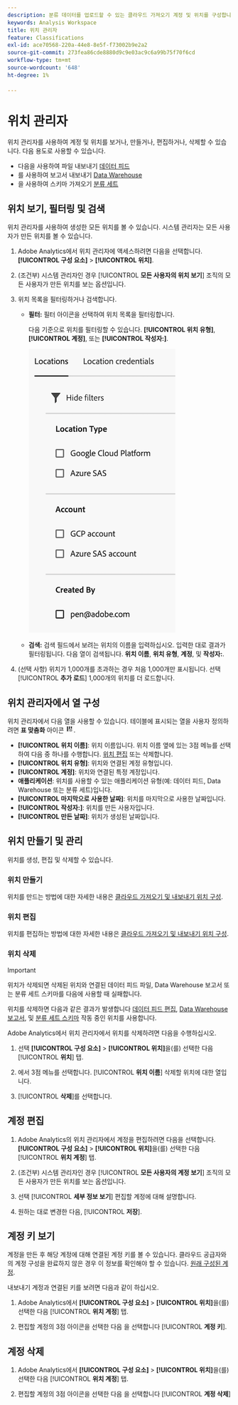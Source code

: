 ```yaml
---
description: 분류 데이터를 업로드할 수 있는 클라우드 가져오기 계정 및 위치를 구성합니다.
keywords: Analysis Workspace
title: 위치 관리자
feature: Classifications
exl-id: ace70568-220a-44e8-8e5f-f73002b9e2a2
source-git-commit: 273fea86cde8880d9c9e03ac9c6a99b75f70f6cd
workflow-type: tm+mt
source-wordcount: '648'
ht-degree: 1%

---
```


# 위치 관리자

위치 관리자를 사용하여 계정 및 위치를 보거나, 만들거나, 편집하거나, 삭제할 수 있습니다. 다음 용도로 사용할 수 있습니다.

* 다음을 사용하여 파일 내보내기 [데이터 피드](/help/export/analytics-data-feed/create-feed.md)
* 를 사용하여 보고서 내보내기 [Data Warehouse](/help/export/data-warehouse/create-request/dw-request-report-destinations.md)
* 을 사용하여 스키마 가져오기 [분류 세트](/help/components/classifications/sets/overview.md)

## 위치 보기, 필터링 및 검색

위치 관리자를 사용하여 생성한 모든 위치를 볼 수 있습니다. 시스템 관리자는 모든 사용자가 만든 위치를 볼 수 있습니다.

1. Adobe Analytics에서 위치 관리자에 액세스하려면 다음을 선택합니다. **[!UICONTROL 구성 요소]** > **[!UICONTROL 위치]**.

1. (조건부) 시스템 관리자인 경우 [!UICONTROL **모든 사용자의 위치 보기**] 조직의 모든 사용자가 만든 위치를 보는 옵션입니다. <!-- Maybe add a screenshot? This is new functionality -->

1. 위치 목록을 필터링하거나 검색합니다.

   * **필터:** 필터 아이콘을 선택하여 위치 목록을 필터링합니다.

     다음 기준으로 위치를 필터링할 수 있습니다. **[!UICONTROL 위치 유형]**, **[!UICONTROL 계정]**, 또는 **[!UICONTROL 작성자:]**.

     ![위치 필터](assets/locations-filters.png)

   * **검색:** 검색 필드에서 보려는 위치의 이름을 입력하십시오. 입력한 대로 결과가 필터링됩니다. 다음 열이 검색됩니다. **위치 이름**, **위치 유형**, **계정**, 및 **작성자:**.

1. (선택 사항) 위치가 1,000개를 초과하는 경우 처음 1,000개만 표시됩니다. 선택 [!UICONTROL **추가 로드**] 1,000개의 위치를 더 로드합니다.

## 위치 관리자에서 열 구성

위치 관리자에서 다음 열을 사용할 수 있습니다. 테이블에 표시되는 열을 사용자 정의하려면 **표 맞춤화** 아이콘 ![표 맞춤화 아이콘](assets/customize-table-icon.png).

* **[!UICONTROL 위치 이름]**: 위치 이름입니다. 위치 이름 옆에 있는 3점 메뉴를 선택하여 다음 중 하나를 수행합니다. [위치 편집](/help/components/locations/configure-import-locations.md) 또는 삭제합니다.
* **[!UICONTROL 위치 유형]**: 위치와 연결된 계정 유형입니다.
* **[!UICONTROL 계정]**: 위치와 연결된 특정 계정입니다.
* **애플리케이션**: 위치를 사용할 수 있는 애플리케이션 유형(예: 데이터 피드, Data Warehouse 또는 분류 세트)입니다.
* **[!UICONTROL 마지막으로 사용한 날짜]**: 위치를 마지막으로 사용한 날짜입니다.
* **[!UICONTROL 작성자:]**: 위치를 만든 사용자입니다.
* **[!UICONTROL 만든 날짜]**: 위치가 생성된 날짜입니다.

## 위치 만들기 및 관리

위치를 생성, 편집 및 삭제할 수 있습니다.

### 위치 만들기

위치를 만드는 방법에 대한 자세한 내용은 [클라우드 가져오기 및 내보내기 위치 구성](/help/components/locations/configure-import-locations.md).

<!-- Do I need to add some steps here about how to create a location and then assign that location to be used with DF, DW, or Classifications sets? Need to hear back from Ron and team whether we are including this functionality -->

### 위치 편집

위치를 편집하는 방법에 대한 자세한 내용은 [클라우드 가져오기 및 내보내기 위치 구성](/help/components/locations/configure-import-locations.md).

### 위치 삭제

>[!IMPORTANT]
>
>위치가 삭제되면 삭제된 위치와 연결된 데이터 피드 파일, Data Warehouse 보고서 또는 분류 세트 스키마를 다음에 사용할 때 실패합니다.
>
>위치를 삭제하면 다음과 같은 결과가 발생합니다 [데이터 피드 편집](/help/export/analytics-data-feed/create-feed.md), [Data Warehouse 보고서](/help/export/data-warehouse/create-request/dw-request-report-destinations.md), 및 [분류 세트 스키마](/help/components/classifications/sets/manage/schema.md) 작동 중인 위치를 사용합니다.

Adobe Analytics에서 위치 관리자에서 위치를 삭제하려면 다음을 수행하십시오.

1. 선택 **[!UICONTROL 구성 요소]** > **[!UICONTROL 위치]**&#x200B;을(를) 선택한 다음 [!UICONTROL **위치**] 탭.

1. 에서 3점 메뉴를 선택합니다. [!UICONTROL **위치 이름**] 삭제할 위치에 대한 열입니다.

1. [!UICONTROL **삭제**]&#x200B;를 선택합니다.

## 계정 편집

1. Adobe Analytics의 위치 관리자에서 계정을 편집하려면 다음을 선택합니다. **[!UICONTROL 구성 요소]** > **[!UICONTROL 위치]**&#x200B;을(를) 선택한 다음 [!UICONTROL **위치 계정**] 탭.

1. (조건부) 시스템 관리자인 경우 [!UICONTROL **모든 사용자의 계정 보기**] 조직의 모든 사용자가 만든 위치를 보는 옵션입니다. <!-- Maybe add a screenshot? This is new functionality -->


1. 선택 [!UICONTROL **세부 정보 보기**] 편집할 계정에 대해 설명합니다.

1. 원하는 대로 변경한 다음, [!UICONTROL **저장**].

## 계정 키 보기

계정을 만든 후 해당 계정에 대해 연결된 계정 키를 볼 수 있습니다. 클라우드 공급자와의 계정 구성을 완료하지 않은 경우 이 정보를 확인해야 할 수 있습니다. [원래 구성된 계정](/help/components/locations/configure-import-accounts.md).

내보내기 계정과 연결된 키를 보려면 다음과 같이 하십시오.

1. Adobe Analytics에서 **[!UICONTROL 구성 요소]** > **[!UICONTROL 위치]**&#x200B;을(를) 선택한 다음 [!UICONTROL **위치 계정**] 탭.

1. 편집할 계정의 3점 아이콘을 선택한 다음 을 선택합니다 [!UICONTROL **계정 키**].

## 계정 삭제

1. Adobe Analytics에서 **[!UICONTROL 구성 요소]** > **[!UICONTROL 위치]**&#x200B;을(를) 선택한 다음 [!UICONTROL **위치 계정**] 탭.

1. 편집할 계정의 3점 아이콘을 선택한 다음 을 선택합니다 [!UICONTROL **계정 삭제**]
